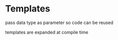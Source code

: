 # Templates

pass data type as parameter so code can be reused

templates are expanded at compile time